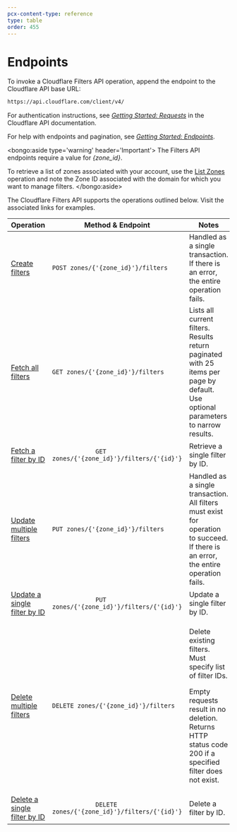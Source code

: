 ```yaml
---
pcx-content-type: reference
type: table
order: 455
---
```


# Endpoints

<ContentColumn>

To invoke a Cloudflare Filters API operation, append the endpoint to the Cloudflare API base URL:

```html
https://api.cloudflare.com/client/v4/
```

For authentication instructions, see [_Getting Started: Requests_](https://api.cloudflare.com/#getting-started-requests) in the Cloudflare API documentation.

For help with endpoints and pagination, see [_Getting Started: Endpoints_](https://api.cloudflare.com/#getting-started-endpoints).

<bongo:aside type='warning' header='Important'>
The Filters API endpoints require a value for _{zone_id}_.

To retrieve a list of zones associated with your account, use the [List Zones](https://api.cloudflare.com/#zone-list-zones) operation and note the Zone ID associated with the domain for which you want to manage filters.
</bongo:aside>

The Cloudflare Filters API supports the operations outlined below. Visit the associated links for examples.

</ContentColumn>

<TableWrap style="width:100%">
  <table style="table-layout:fixed; width:100%">
    <thead>
      <tr>
        <th>Operation</th>
        <th>Method & Endpoint</th>
        <th>Notes</th>
      </tr>
    </thead>
    <tbody>
      <tr>
        <td>
          <a href="/api/cf-filters/post/">Create filters</a>
        </td>
        <td>
          <code class="InlineCode">POST zones/{'{zone_id}'}/filters</code>
        </td>
        <td>Handled as a single transaction. If there is an error, the entire operation fails.</td>
      </tr>
      <tr>
        <td>
          <a href="/api/cf-filters/get/#get-all-filters">Fetch all filters</a>
        </td>
        <td>
          <code class="InlineCode">GET zones/{'{zone_id}'}/filters</code>
        </td>
        <td>
          Lists all current filters. Results return paginated with 25 items per page by default. Use
          optional parameters to narrow results.
        </td>
      </tr>
      <tr>
        <td>
          <a href="/api/cf-filters/get/#get-by-filter-id">Fetch a filter by ID</a>
        </td>
        <td>
          <code class="InlineCode">
            GET zones/{'{zone_id}'}/filters/{'{id}'}
          </code>
        </td>
        <td>Retrieve a single filter by ID.</td>
      </tr>
      <tr>
        <td>
          <a href="/api/cf-filters/put/#update-multiple-filters">Update multiple filters</a>
        </td>
        <td>
          <code class="InlineCode">PUT zones/{'{zone_id}'}/filters</code>
        </td>
        <td>
          Handled as a single transaction. All filters must exist for operation to succeed. If there
          is an error, the entire operation fails.
        </td>
      </tr>
      <tr>
        <td>
          <a href="/api/cf-filters/put/#update-a-single-filter">Update a single filter by ID</a>
        </td>
        <td>
          <code class="InlineCode">
            PUT zones/{'{zone_id}'}/filters/{'{id}'}
          </code>
        </td>
        <td>Update a single filter by ID.</td>
      </tr>
      <tr>
        <td>
          <a href="/api/cf-filters/delete/#delete-multiple-filters">Delete multiple filters</a>
        </td>
        <td>
          <code class="InlineCode">DELETE zones/{'{zone_id}'}/filters</code>
        </td>
        <td>
          <p>Delete existing filters. Must specify list of filter IDs.</p>
          <p>
            Empty requests result in no deletion. Returns HTTP status code 200 if a specified filter
            does not exist.
          </p>
        </td>
      </tr>
      <tr>
        <td>
          <a href="/api/cf-filters/delete/#delete-a-single-filter">Delete a single filter by ID</a>
        </td>
        <td>
          <code class="InlineCode">
            DELETE zones/{'{zone_id}'}/filters/{'{id}'}
          </code>
        </td>
        <td>Delete a filter by ID.</td>
      </tr>
    </tbody>
  </table>
</TableWrap>

